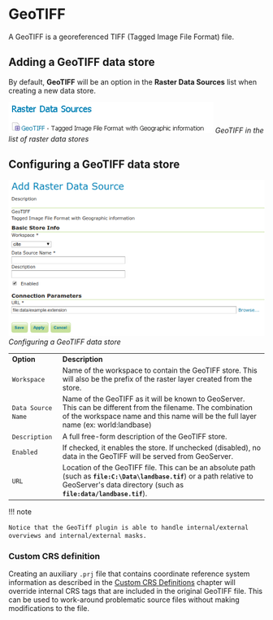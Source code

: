 # GeoTIFF

A GeoTIFF is a georeferenced TIFF (Tagged Image File Format) file.

## Adding a GeoTIFF data store

By default, **GeoTIFF** will be an option in the **Raster Data Sources** list when creating a new data store.

![](images/geotiffcreate.png)
*GeoTIFF in the list of raster data stores*

## Configuring a GeoTIFF data store

![](images/geotiffconfigure.png)
*Configuring a GeoTIFF data store*

|                    |                                                                                                                                                                                                      |
|--------------------|------------------------------------------------------------------------------------------------------------------------------------------------------------------------------------------------------|
| **Option**         | **Description**                                                                                                                                                                                      |
| `Workspace`        | Name of the workspace to contain the GeoTIFF store. This will also be the prefix of the raster layer created from the store.                                                                         |
| `Data Source Name` | Name of the GeoTIFF as it will be known to GeoServer. This can be different from the filename. The combination of the workspace name and this name will be the full layer name (ex: world:landbase)  |
| `Description`      | A full free-form description of the GeoTIFF store.                                                                                                                                                   |
| `Enabled`          | If checked, it enables the store. If unchecked (disabled), no data in the GeoTIFF will be served from GeoServer.                                                                                     |
| `URL`              | Location of the GeoTIFF file. This can be an absolute path (such as **`file:C:\Data\landbase.tif`**) or a path relative to GeoServer's data directory (such as **`file:data/landbase.tif`**). |

!!! note

    Notice that the GeoTiff plugin is able to handle internal/external overviews and internal/external masks.

### Custom CRS definition

Creating an auxiliary `.prj` file that contains coordinate reference system information as described in the [Custom CRS Definitions](../../configuration/crshandling/customcrs.md) chapter will override internal CRS tags that are included in the original GeoTIFF file. This can be used to work-around problematic source files without making modifications to the file.
